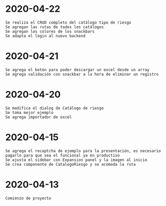 # 2020-04-22
    Se realiza el CRUD completo del catálogo tipo de riesgo 
    Se agregan las rutas de todos los catálogos   
    Se agregan los colores de los snackbars    
    Se adapta el login al nuevo backend
# 2020-04-21
    Se agrega el botón para poder descargar un excel desde un array 
    Se agrega validación con snackbar a la hora de eliminar un registro
# 2020-04-20
    Se modifica el dialog de Catálogo de riesgo
    Se toma mejor ejemplo
    Se agrega importador de excel
# 2020-04-15
    Se agrega el recaptcha de ejemplo para la presentación, es necesario pagarlo para que sea el funcional ya en productivo
    Se ajusta el sidebar con Expansion panel y la imagen al inicio
    Se crea componente de CatalogoRiesgo y se acomoda la ruta
# 2020-04-13
    Comienzo de proyecto